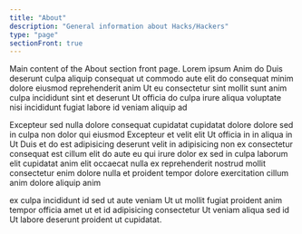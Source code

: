 ```yaml
---
title: "About"
description: "General information about Hacks/Hackers"
type: "page"
sectionFront: true
---
```


Main content of the About section front page. Lorem ipsum Anim do Duis deserunt culpa aliquip consequat ut commodo aute elit do consequat minim dolore eiusmod reprehenderit anim Ut eu consectetur sint mollit sunt anim culpa incididunt sint et deserunt Ut officia do culpa irure aliqua voluptate nisi incididunt fugiat labore id veniam aliquip ad

Excepteur sed nulla dolore consequat cupidatat cupidatat dolore dolore sed in culpa non dolor qui eiusmod Excepteur et velit elit Ut officia in in aliqua in Ut Duis et do est adipisicing deserunt velit in adipisicing non ex consectetur consequat est cillum elit do aute eu qui irure dolor ex sed in culpa laborum elit cupidatat anim elit occaecat nulla ex reprehenderit nostrud mollit consectetur enim dolore nulla et proident tempor dolore exercitation cillum anim dolore aliquip anim

ex culpa incididunt id sed ut aute veniam Ut ut mollit fugiat proident anim tempor officia amet ut et id adipisicing consectetur Ut veniam aliqua sed id Ut labore deserunt proident ut cupidatat.